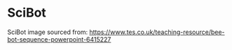 # SciBot
SciBot image sourced from: https://www.tes.co.uk/teaching-resource/bee-bot-sequence-powerpoint-6415227
